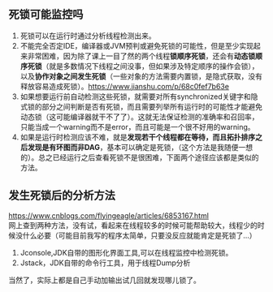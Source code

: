 ## 死锁可能监控吗
1. 死锁可以在运行时通过分析线程检测出来。
2. 不能完全否定IDE，编译器或JVM预判或避免死锁的可能性，但是至少实现起来非常困难，因为除了课上一目了然的两个线程**锁顺序死锁**，还会有**动态锁顺序死锁**（就是多数情况下线程之间没事，但如果涉及特定顺序的操作会锁），以及**协作对象之间发生死锁**（一些对象的方法需要内置锁，是隐式获取，没有释放容易造成死锁）。https://www.jianshu.com/p/68c0fef7b63e  
3. 如果想要运行前自动检测这些死锁，就需要对所有synchronized关键字和隐式锁的部分之间判断是否有死锁，而且需要列举所有运行时的可能性才能避免动态锁（这可能编译器就干不了了）。这就无法保证检测的准确率和召回率，只能当成一个warning而不是error，而且可能是一个很不好用的warning。
4. 如果是运行时检测应该不难，就是**发现若干个线程都在等待，而且拓扑排序之后发现是有环图而非DAG**，基本可以确定是死锁，（这个方法是我随便一想的）。总之已经运行之后查看死锁不是很困难，下面两个途径应该都是类似的方法。
## 发生死锁后的分析方法
https://www.cnblogs.com/flyingeagle/articles/6853167.html  
网上查到两种方法，没有试，看起来在线程较多的时候可能帮助较大，线程少的时候没什么必要（可能目前我写的程序太简单，只要没反应就能肯定是死锁了...）
1. Jconsole,JDK自带的图形化界面工具,可以在线程监控中检测死锁。
2. Jstack，JDK自带的命令行工具，用于线程Dump分析  

当然了，实际上都是自己手动加输出试几回就发现哪儿锁了。